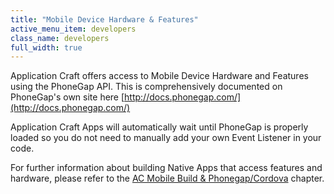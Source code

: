 ```yaml
---
title: "Mobile Device Hardware & Features"
active_menu_item: developers
class_name: developers
full_width: true
---
```



Application Craft offers access to Mobile Device Hardware and Features using the PhoneGap API. This is comprehensively documented on PhoneGap's own site here [http://docs.phonegap.com/](http://docs.phonegap.com/)

Application Craft Apps will automatically wait until PhoneGap is properly loaded so you do not need to manually add your own Event Listener in your code.

For further information about building Native Apps that access features and hardware, please refer to the [AC Mobile Build & Phonegap/Cordova](/developers/documentation/ac-mobile-build-phonegap/cordova/) chapter.

